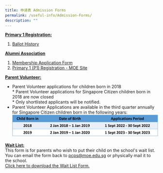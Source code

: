 ```yaml
---
title: 申请表 Admission Forms
permalink: /useful-info/Admission-Forms/
description: ""
---
```

<b><u>Primary 1 Registration:</u></b> <br>
1. [Ballot History](/files/Admission/2023%20ballot%20history.pdf)

<b><u>Alumni Association</u></b><br>
1.  [Membership Application Form](/files/Admission/Membership-Application-Form.pdf)<br>
2.  [Primary 1 (P1) Registration - MOE Site](https://www.moe.gov.sg/primary/p1-registration)


<b><u>Parent Volunteer:</u></b><br>
* Parent Volunteer applications for children born in 2018<br>	* Parent Volunteer applications for Singapore Citizen children born in 2018 are now closed<br> * Only shortlisted applicants will be notified.
* Parent Volunteer Applications are available in the third quarter annually for Singapore Citizen children born in the following years:<br>
![PV](/images/Useful%20Info/PV1.jpg)

<b><u>Wait List:</u></b><br>
This form is for parents who wish to put their child on the school's wait list. You can email the form back to pcps@moe.edu.sg or physically mail it to the school.<br>
[Click here to download the Wait List Form.](/files/Admission/Waitlist-Form.pdf)